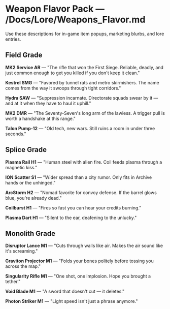 # Weapon Flavor Pack — /Docs/Lore/Weapons_Flavor.md

Use these descriptions for in-game item popups, marketing blurbs, and lore entries.

## Field Grade

**MK2 Service AR** — "The rifle that won the First Siege. Reliable, deadly, and just common enough to get you killed if you don't keep it clean."

**Kestrel SMG** — "Favored by tunnel rats and metro skirmishers. The name comes from the way it swoops through tight corridors."

**Hydra SAW** — "Suppression incarnate. Directorate squads swear by it — and at it when they have to haul it uphill."

**MK2 DMR** — "The Seventy-Seven's long arm of the lawless. A trigger pull is worth a handshake at this range."

**Talon Pump-12** — "Old tech, new wars. Still ruins a room in under three seconds."

## Splice Grade

**Plasma Rail H1** — "Human steel with alien fire. Coil feeds plasma through a magnetic kiss."

**ION Scatter S1** — "Wider spread than a city rumor. Only fits in Archive hands or the unhinged."

**ArcStorm H2** — "Nomad favorite for convoy defense. If the barrel glows blue, you're already dead."

**Coilburst H1** — "Fires so fast you can hear your credits burning."

**Plasma Dart H1** — "Silent to the ear, deafening to the unlucky."

## Monolith Grade

**Disruptor Lance M1** — "Cuts through walls like air. Makes the air sound like it's screaming."

**Graviton Projector M1** — "Folds your bones politely before tossing you across the map."

**Singularity Rifle M1** — "One shot, one implosion. Hope you brought a tether."

**Void Blade M1** — "A sword that doesn't cut — it deletes."

**Photon Striker M1** — "Light speed isn't just a phrase anymore."

